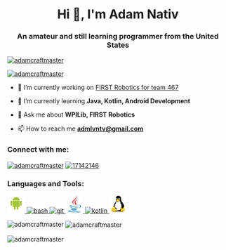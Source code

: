 <h1 align="center">Hi 👋, I'm Adam Nativ</h1>
<h3 align="center">An amateur and still learning programmer from the United States</h3>

<p align="left"> <a href="https://github.com/ryo-ma/github-profile-trophy"><img src="https://github-profile-trophy.vercel.app/?username=adamcraftmaster" alt="adamcraftmaster" /></a> </p>

<p align="left"> <a href="https://twitter.com/adamcraftmaster" target="blank"><img src="https://img.shields.io/twitter/follow/adamcraftmaster?logo=twitter&style=for-the-badge" alt="adamcraftmaster" /></a> </p>

- 🔭 I’m currently working on [FIRST Robotics for team 467](https://github.com/team467/Robot-Code)

- 🌱 I’m currently learning **Java, Kotlin, Android Development**

- 💬 Ask me about **WPILib, FIRST Robotics**

- 📫 How to reach me **admlvntv@gmail.com**

<h3 align="left">Connect with me:</h3>
<p align="left">
<a href="https://twitter.com/adamcraftmaster" target="blank"><img align="center" src="https://raw.githubusercontent.com/rahuldkjain/github-profile-readme-generator/master/src/images/icons/Social/twitter.svg" alt="adamcraftmaster" height="30" width="40" /></a>
<a href="https://stackoverflow.com/users/17142146" target="blank"><img align="center" src="https://raw.githubusercontent.com/rahuldkjain/github-profile-readme-generator/master/src/images/icons/Social/stack-overflow.svg" alt="17142146" height="30" width="40" /></a>
</p>

<h3 align="left">Languages and Tools:</h3>
<p align="left"> <a href="https://developer.android.com" target="_blank" rel="noreferrer"> <img src="https://raw.githubusercontent.com/devicons/devicon/master/icons/android/android-original-wordmark.svg" alt="android" width="40" height="40"/> </a> <a href="https://www.gnu.org/software/bash/" target="_blank" rel="noreferrer"> <img src="https://www.vectorlogo.zone/logos/gnu_bash/gnu_bash-icon.svg" alt="bash" width="40" height="40"/> </a> <a href="https://git-scm.com/" target="_blank" rel="noreferrer"> <img src="https://www.vectorlogo.zone/logos/git-scm/git-scm-icon.svg" alt="git" width="40" height="40"/> </a> <a href="https://www.java.com" target="_blank" rel="noreferrer"> <img src="https://raw.githubusercontent.com/devicons/devicon/master/icons/java/java-original.svg" alt="java" width="40" height="40"/> </a> <a href="https://kotlinlang.org" target="_blank" rel="noreferrer"> <img src="https://www.vectorlogo.zone/logos/kotlinlang/kotlinlang-icon.svg" alt="kotlin" width="40" height="40"/> </a> <a href="https://www.linux.org/" target="_blank" rel="noreferrer"> <img src="https://raw.githubusercontent.com/devicons/devicon/master/icons/linux/linux-original.svg" alt="linux" width="40" height="40"/> </a> </p>

<p><img align="left" src="https://github-readme-stats.vercel.app/api/top-langs?username=adamcraftmaster&show_icons=true&locale=en&layout=compact" alt="adamcraftmaster" /></p>

<p>&nbsp;<img align="center" src="https://github-readme-stats.vercel.app/api?username=adamcraftmaster&show_icons=true&locale=en" alt="adamcraftmaster" /></p>

<p><img align="center" src="https://github-readme-streak-stats.herokuapp.com/?user=adamcraftmaster&" alt="adamcraftmaster" /></p>
